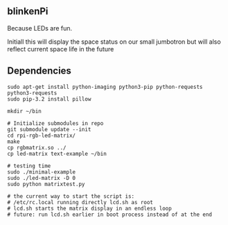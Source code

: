 blinkenPi
---------

Because LEDs are fun.

Initiall this will display the space status on our small jumbotron but will also reflect current space life in the future

Dependencies
------------

```
sudo apt-get install python-imaging python3-pip python-requests python3-requests
sudo pip-3.2 install pillow

mkdir ~/bin

# Initialize submodules in repo
git submodule update --init
cd rpi-rgb-led-matrix/
make
cp rgbmatrix.so ../
cp led-matrix text-example ~/bin

# testing time
sudo ./minimal-example
sudo ./led-matrix -D 0
sudo python matrixtest.py
```

```
# the current way to start the script is:
# /etc/rc.local running directly lcd.sh as root
# lcd.sh starts the matrix display in an endless loop
# future: run lcd.sh earlier in boot process instead of at the end
```

